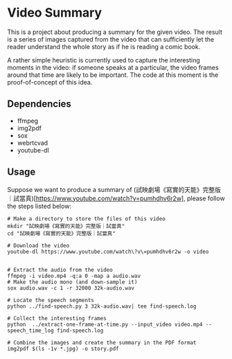 # Video Summary

This is a project about producing a summary for the given video. The result is a series of images captured from the video that can sufficiently let the reader understand the whole story as if he is reading a comic book.

A rather simple heuristic is currently used to capture the interesting moments in the video: if someone speaks at a particular, the video frames around that time are likely to be important. The code at this moment is the proof-of-concept of this idea.

## Dependencies

+ ffmpeg
+ img2pdf
+ sox
+ webrtcvad
+ youtube-dl

## Usage
Suppose we want to produce a summary of
(試映劇場《寫實的天能》完整版｜試當真)[https://www.youtube.com/watch?v=pumhdhv6r2w], please follow the steps listed below:

```
# Make a directory to store the files of this video
mkdir "試映劇場《寫實的天能》完整版｜試當真"
cd "試映劇場《寫實的天能》完整版｜試當真"

# Download the video
youtube-dl https://www.youtube.com/watch\?v\=pumhdhv6r2w -o video


# Extract the audio from the video
ffmpeg -i video.mp4 -q:a 0 -map a audio.wav
# Make the audio mono (and down-sample it)
sox audio.wav -c 1 -r 32000 32k-audio.wav 

# Locate the speech segments          
python ../find-speech.py 3 32k-audio.wav| tee find-speech.log

# Collect the interesting frames
python  ../extract-one-frame-at-time.py --input_video video.mp4 --speech_time_log find-speech.log

# Combine the images and create the summary in the PDF format
img2pdf $(ls -1v *.jpg) -o story.pdf
```
